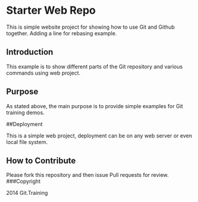 # Starter Web Repo

This is simple website project for showing how to use Git and Github together. Adding a line for rebasing example.

## Introduction

This example is to show different parts of the Git repository and various commands using web project.

## Purpose

As stated above, the main purpose is to provide simple examples for Git training demos.

##Deployment

This is a simple web project, deployment can be on any web server or even local file system.

## How to Contribute

Please fork this repository and then issue Pull requests for review.
###Copyright

2014 Git.Training